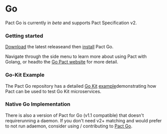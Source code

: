 # Go
Pact Go is currently in *beta* and supports Pact Specification v2.

### Getting started
[Download](https://github.com/pact-foundation/pact-go/releases) the latest releaseand then [install](https://github.com/pact-foundation/pact-go#installation) Pact Go.

Navigate through the side menu to learn more about using Pact with Golang, or headto the [Go Pact website](https://github.com/pact-foundation/pact-go) for more detail.

### Go-Kit Example
The Pact Go repository has a detailed [Go Kit](https://github.com/go-kit/kit) [example](https://github.com/pact-foundation/pact-go/tree/master/examples/go-kit)demonstrating how Pact can be used to test Go Kit microservices.

### Native Go Implementation
There is also a version of Pact for Go (v1.1 compatible) that doesn't requirerunning a daemon. If you don't need v2+ matching and would prefer to not run adaemon, consider using / contributing to [Pact Go](https://github.com/SEEK-Jobs/pact-go).